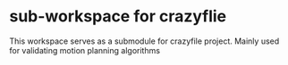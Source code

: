 # sub-workspace for crazyflie
This workspace serves as a submodule for crazyfile project. Mainly used for validating motion planning algorithms
